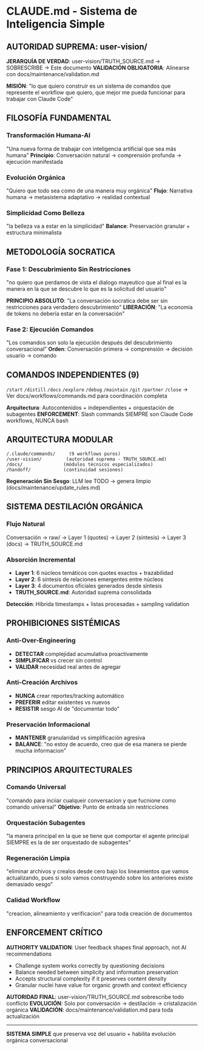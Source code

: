 # CLAUDE.md - Sistema de Inteligencia Simple

## AUTORIDAD SUPREMA: user-vision/

**JERARQUÍA DE VERDAD**: user-vision/TRUTH_SOURCE.md → SOBRESCRIBE → Este documento
**VALIDACIÓN OBLIGATORIA**: Alinearse con docs/maintenance/validation.md

**MISIÓN**: "lo que quiero construir es un sistema de comandos que represente el workflow que quiero, que mejor me pueda funcionar para trabajar con Claude Code"

## FILOSOFÍA FUNDAMENTAL

### Transformación Humana-AI
"Una nueva forma de trabajar con inteligencia artificial que sea más humana"
**Principio**: Conversación natural → comprensión profunda → ejecución manifestada

### Evolución Orgánica  
"Quiero que todo sea como de una manera muy orgánica"
**Flujo**: Narrativa humana → metasistema adaptativo → realidad contextual

### Simplicidad Como Belleza
"la belleza va a estar en la simplicidad"
**Balance**: Preservación granular + estructura minimalista

## METODOLOGÍA SOCRATICA

### Fase 1: Descubrimiento Sin Restricciones
"no quiero que perdamos de vista el dialogo mayeutico que al final es la manera en la que se descubre lo que es la solicitud del usuario"

**PRINCIPIO ABSOLUTO**: "La conversación socratica debe ser sin restricciones para verdadero descubrimiento"
**LIBERACIÓN**: "La economía de tokens no debería estar en la conversación"

### Fase 2: Ejecución Comandos
"Los comandos son solo la ejecución después del descubrimiento conversacional"
**Orden**: Conversación primera → comprensión → decisión usuario → comando

## COMANDOS INDEPENDIENTES (9)

`/start` `/distill` `/docs` `/explore` `/debug` `/maintain` `/git` `/partner` `/close`
→ Ver docs/workflows/commands.md para coordinación completa

**Arquitectura**: Autocontenidos + independientes + orquestación de subagentes
**ENFORCEMENT**: Slash commands SIEMPRE son Claude Code workflows, NUNCA bash

## ARQUITECTURA MODULAR

```
/.claude/commands/     (9 workflows puros)
/user-vision/         (autoridad suprema - TRUTH_SOURCE.md)  
/docs/               (módulos técnicos especializados)
/handoff/            (continuidad sesiones)
```

**Regeneración Sin Sesgo**: LLM lee TODO → genera limpio (docs/maintenance/update_rules.md)

## SISTEMA DESTILACIÓN ORGÁNICA

### Flujo Natural
Conversación → raw/ → Layer 1 (quotes) → Layer 2 (síntesis) → Layer 3 (docs) → TRUTH_SOURCE.md

### Absorción Incremental
- **Layer 1**: 6 núcleos temáticos con quotes exactos + trazabilidad
- **Layer 2**: 6 síntesis de relaciones emergentes entre núcleos  
- **Layer 3**: 4 documentos oficiales generados desde síntesis
- **TRUTH_SOURCE.md**: Autoridad suprema consolidada

**Detección**: Híbrida timestamps + listas procesadas + sampling validation

## PROHIBICIONES SISTÉMICAS

### Anti-Over-Engineering
- **DETECTAR** complejidad acumulativa proactivamente
- **SIMPLIFICAR** vs crecer sin control
- **VALIDAR** necesidad real antes de agregar

### Anti-Creación Archivos
- **NUNCA** crear reportes/tracking automático
- **PREFERIR** editar existentes vs nuevos
- **RESISTIR** sesgo AI de "documentar todo"

### Preservación Informacional
- **MANTENER** granularidad vs simplificación agresiva
- **BALANCE**: "no estoy de acuerdo, creo que de esa manera se pierde mucha informacion"

## PRINCIPIOS ARQUITECTURALES

### Comando Universal
"comando para inciiar cualqueir conversacion y que fucnione como comando universal"
**Objetivo**: Punto de entrada sin restricciones

### Orquestación Subagentes  
"la manera principal en la que se tiene que comportar el agente principal SIEMPRE es la de ser orquestado de subagentes"

### Regeneración Limpia
"eliminar archivos y crealos desde cero bajo los lineamientos que vamos actualizando, pues si solo vamos construyendo sobre los anteriores existe demasiado sesgo"

### Calidad Workflow
"creacion, alineamiento y verificacion" para toda creación de documentos

## ENFORCEMENT CRÍTICO

**AUTHORITY VALIDATION**: User feedback shapes final approach, not AI recommendations
- Challenge system works correctly by questioning decisions
- Balance needed between simplicity and information preservation  
- Accepts structural complexity if it preserves content density
- Granular nuclei have value for organic growth and context efficiency

**AUTORIDAD FINAL**: user-vision/TRUTH_SOURCE.md sobrescribe todo conflicto
**EVOLUCIÓN**: Solo por conversación → destilación → cristalización orgánica
**VALIDACIÓN**: docs/maintenance/validation.md para toda actualización

---

**SISTEMA SIMPLE** que preserva voz del usuario + habilita evolución orgánica conversacional